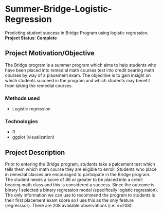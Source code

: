 # Summer-Bridge-Logistic-Regression
Predicting student success in Bridge Program using logistic regression. 
**Project Status: Complete**

## Project Motivation/Objective 
The Bridge program is a summer program which aims to help students who have been placed into remedial math courses test into credit bearing math courses by way of a placement exam. The objecitive is to gain insight on which students succeed in the program and which students may benefit from taking the remedial courses. 

### Methods used 
* Logistic regression 

### Technologies 
* R
* ggplot (visualization)

## Project Description
Prior to entering the Bridge program, students take a palcement test which tells them which math course they are eligible to enroll. Students who place in remedial classes are encouraged to participate in the Bridge program.
The student needs a score of 46 or greater to be placed into a credit bearing math class and this is considered a success. Since the outcome is binary I selected a binary regression model (specifically logistic regression). The only information we can use to recommend the program to students is their first placement exam score so I use this as the only feature (regresssor).
There are 208 available observations (i.e. n=208). 


